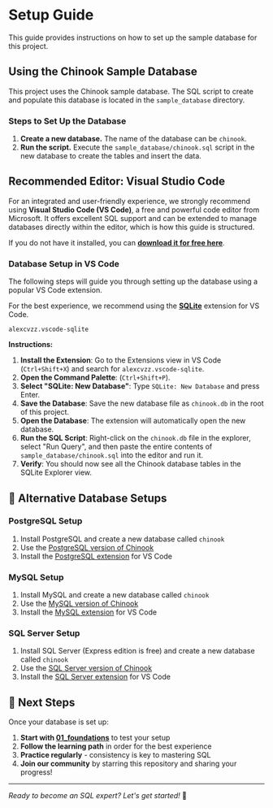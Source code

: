 # Setup Guide

This guide provides instructions on how to set up the sample database for this project.

## Using the Chinook Sample Database

This project uses the Chinook sample database. The SQL script to create and populate this database is located in the `sample_database` directory.

### Steps to Set Up the Database

1. **Create a new database.** The name of the database can be `chinook`.
2. **Run the script.** Execute the `sample_database/chinook.sql` script in the new database to create the tables and insert the data.

## Recommended Editor: Visual Studio Code

For an integrated and user-friendly experience, we strongly recommend using **Visual Studio Code (VS Code)**, a free and powerful code editor from Microsoft. It offers excellent SQL support and can be extended to manage databases directly within the editor, which is how this guide is structured.

If you do not have it installed, you can [**download it for free here**](https://code.visualstudio.com/).

### Database Setup in VS Code

The following steps will guide you through setting up the database using a popular VS Code extension.

For the best experience, we recommend using the [**SQLite**](https://marketplace.visualstudio.com/items?itemName=alexcvzz.vscode-sqlite) extension for VS Code.

```vscode-extensions
alexcvzz.vscode-sqlite
```

**Instructions:**

1. **Install the Extension**: Go to the Extensions view in VS Code (`Ctrl+Shift+X`) and search for `alexcvzz.vscode-sqlite`.
2. **Open the Command Palette**: (`Ctrl+Shift+P`).
3. **Select "SQLite: New Database"**: Type `SQLite: New Database` and press Enter.
4. **Save the Database**: Save the new database file as `chinook.db` in the root of this project.
5. **Open the Database**: The extension will automatically open the new database.
6. **Run the SQL Script**: Right-click on the `chinook.db` file in the explorer, select "Run Query", and then paste the entire contents of `sample_database/chinook.sql` into the editor and run it.
7. **Verify**: You should now see all the Chinook database tables in the SQLite Explorer view.

## 📝 **Alternative Database Setups**

### PostgreSQL Setup

1. Install PostgreSQL and create a new database called `chinook`
2. Use the [PostgreSQL version of Chinook](https://github.com/lerocha/chinook-database/blob/master/ChinookDatabase/DataSources/Chinook_PostgreSql.sql)
3. Install the [PostgreSQL extension](https://marketplace.visualstudio.com/items?itemName=ms-ossdata.vscode-postgresql) for VS Code

### MySQL Setup

1. Install MySQL and create a new database called `chinook`
2. Use the [MySQL version of Chinook](https://github.com/lerocha/chinook-database/blob/master/ChinookDatabase/DataSources/Chinook_MySql.sql)
3. Install the [MySQL extension](https://marketplace.visualstudio.com/items?itemName=formulahendry.vscode-mysql) for VS Code

### SQL Server Setup

1. Install SQL Server (Express edition is free) and create a new database called `chinook`
2. Use the [SQL Server version of Chinook](https://github.com/lerocha/chinook-database/blob/master/ChinookDatabase/DataSources/Chinook_SqlServer.sql)
3. Install the [SQL Server extension](https://marketplace.visualstudio.com/items?itemName=ms-mssql.mssql) for VS Code

## 🎯 **Next Steps**

Once your database is set up:

1. **Start with [01_foundations](./01_foundations/)** to test your setup
2. **Follow the learning path** in order for the best experience
3. **Practice regularly** - consistency is key to mastering SQL
4. **Join our community** by starring this repository and sharing your progress!

---

*Ready to become an SQL expert? Let's get started!* 🚀
